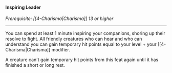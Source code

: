 #### Inspiring Leader

_Prerequisite: [[4-Charisma|Charisma]] 13 or higher_

---

You can spend at least 1 minute inspiring your companions, shoring up their resolve to fight. All friendly creatures who can hear and who can understand you can gain temporary hit points equal to your level + your [[4-Charisma|Charisma]] modifier.

A creature can't gain temporary hit points from this feat again until it has finished a short or long rest.